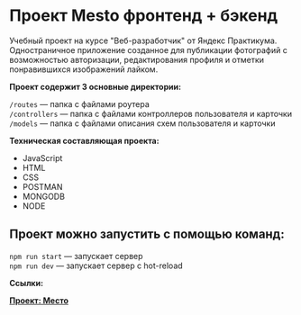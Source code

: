 
# Проект Mesto фронтенд + бэкенд

Учебный проект на курсе "Веб-разработчик" от Яндекс Практикума. Одностраничное приложение созданное для публикации фотографий с возможностью авторизации, редактирования профиля и отметки понравившихся изображений лайком.

**Проект содержит 3 основные директории:**

`/routes` — папка с файлами роутера  
`/controllers` — папка с файлами контроллеров пользователя и карточки   
`/models` — папка с файлами описания схем пользователя и карточки  
  
**Техническая составляющая проекта:**

* JavaScript
* HTML
* CSS
* POSTMAN
* MONGODB
* NODE

## Проект можно запустить с помощью команд:

`npm run start` — запускает сервер   
`npm run dev` — запускает сервер с hot-reload

**Ссылки:**

 **[Проект: Место](https://nadezdapl.github.io/react-pizza/)**

  <!-- //**[Макет в Фигме](https://www.figma.com/file/bjyvbKKJN2naO0ucURl2Z0/JavaScript.-Sprint-5?node-id=0%3A1)** -->

